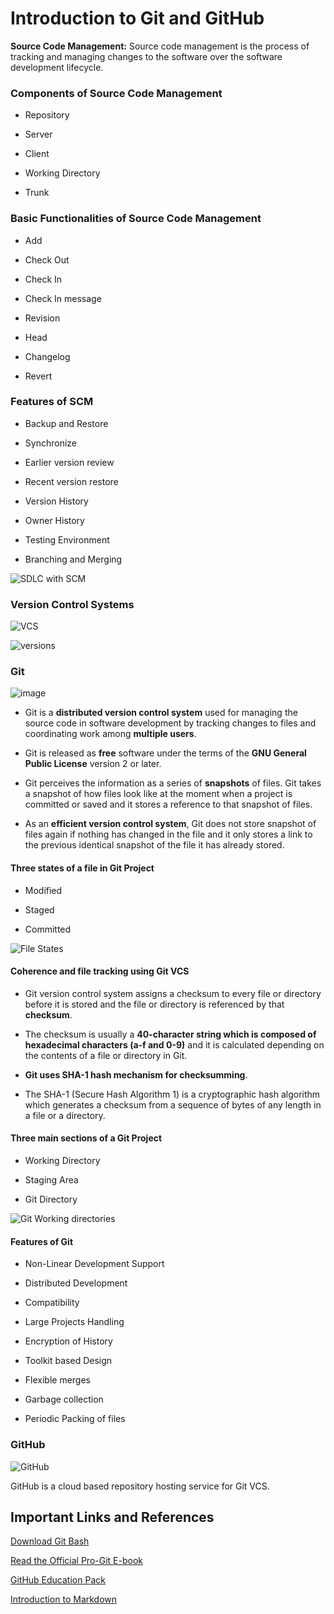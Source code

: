 # Introduction to Git and GitHub

**Source Code Management:** Source code management is the process of tracking and managing changes to the software over the software development lifecycle.

### Components of Source Code Management

* Repository

* Server

* Client

* Working Directory

* Trunk

### Basic Functionalities of Source Code Management

* Add

* Check Out

* Check In

* Check In message

* Revision

* Head

* Changelog

* Revert

### Features of SCM

* Backup and Restore

* Synchronize

* Earlier version review

* Recent version restore

* Version History

* Owner History

* Testing Environment

* Branching and Merging

![SDLC with SCM](img/SDLC_SCM.png)

### Version Control Systems

![VCS](img/VersionControl.png)

![versions](img/versions.jpg)

### Git

![image](img/Git1.png)

* Git is a **distributed version control system** used for managing the source code in software development by tracking changes to files and coordinating work among **multiple users**.

* Git is released as **free** software under the terms of the **GNU General Public License** version 2 or later.

* Git perceives the information as a series of **snapshots** of files. Git takes a snapshot of how files look like at the moment when a project is committed or saved and it stores a reference to that snapshot of files.

* As an **efficient version control system**, Git does not store snapshot of files again if nothing has changed in the file and it only stores a link to the previous identical snapshot of the file it has already stored.

#### Three states of a file in Git Project

* Modified

* Staged

* Committed

![File States](img/file.png)

#### Coherence and file tracking using Git VCS

* Git version control system assigns a checksum to every file or directory before it is stored and the file or directory is referenced by that **checksum**.

* The checksum is usually a **40-character string which is composed of hexadecimal characters (a-f and 0-9)** and it is calculated depending on the contents of a file or directory in Git.

* **Git uses SHA-1 hash mechanism for checksumming**.

* The SHA-1 (Secure Hash Algorithm 1) is a cryptographic hash algorithm which generates a checksum from a sequence of bytes of any length in a file or a directory.

#### Three main sections of a Git Project

* Working Directory

* Staging Area

* Git Directory

![Git Working directories](img/git.png)

#### Features of Git

* Non-Linear Development Support

* Distributed Development

* Compatibility

* Large Projects Handling

* Encryption of History

* Toolkit based Design

* Flexible merges

* Garbage collection

* Periodic Packing of files

### GitHub

![GitHub](img/GitHub.png)

GitHub is a cloud based repository hosting service for Git VCS.

## Important Links and References

[Download Git Bash](https://git-scm.com/downloads)

[Read the Official Pro-Git E-book](https://git-scm.com/book/en/v2)

[GitHub Education Pack](https://education.github.com/pack)

[Introduction to Markdown](https://github.com/NishkarshRaj/Markdown-for-Documentation)

